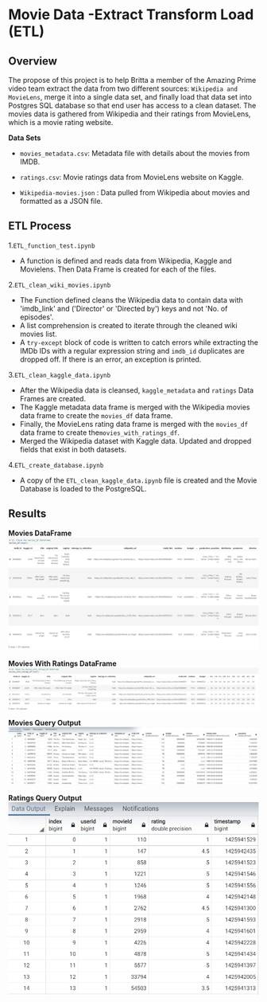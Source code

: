 # Movie Data -Extract Transform Load (ETL)

## Overview
The propose of this project is to help Britta a member of the Amazing Prime video team extract the data from two different sources: ```Wikipedia and MovieLens```, merge it into a single data set, and finally load that data set into Postgres SQL database so that end user has access to a clean dataset. The movies data is gathered from Wikipedia and their ratings from MovieLens, which is a movie rating website.

**Data Sets**

-	```movies_metadata.csv```:  Metadata file with details about the movies from IMDB.

-	```ratings.csv```: Movie ratings data from MovieLens website on Kaggle.

-	```Wikipedia-movies.json``` : Data pulled from Wikipedia about movies and formatted as a JSON file.

## ETL Process

1.```ETL_function_test.ipynb```

- A function is defined and reads data from Wikipedia, Kaggle and Movielens. Then Data Frame is created for each of the files.

2.```ETL_clean_wiki_movies.ipynb ```
-	The Function defined cleans the Wikipedia data to contain data with 'imdb_link' and ('Director' or 'Directed by') keys and not 'No. of episodes'.
-	A list comprehension is created to iterate through the cleaned wiki movies list.
-	A ```try-except``` block of code is written to catch errors while extracting the IMDb IDs with a regular expression string and ```imdb_id``` duplicates are dropped off. If there is an error, an exception is printed.

3.```ETL_clean_kaggle_data.ipynb``` 

-  After the Wikipedia data is cleansed, ```kaggle_metadata``` and ```ratings``` Data Frames are created.
- The Kaggle metadata data frame is merged with the Wikipedia movies data frame to create the ```movies_df``` data frame. 
- Finally, the MovieLens rating data frame is merged with the ```movies_df``` data frame to create the```movies_with_ratings_df```.
- Merged the Wikipedia dataset with Kaggle data. Updated and dropped fields that exist in both datasets.

4.```ETL_create_database.ipynb```

- A copy of the ```ETL_clean_kaggle_data.ipynb``` file is created and the Movie Database is loaded to the PostgreSQL.

## Results

 **Movies DataFrame**
![ Movie data.png](https://github.com/smj452/Movies-ETL/blob/main/Resources/Movie%20data.png)

**Movies With Ratings DataFrame**
![ Ratings Data.png]( https://github.com/smj452/Movies-ETL/blob/main/Resources/Ratings%20Data.png)

**Movies Query Output**
![ Movies output.png]( https://github.com/smj452/Movies-ETL/blob/main/Resources/Movies%20output.png)

**Ratings Query Output**
![ Ratings output.png]( https://github.com/smj452/Movies-ETL/blob/main/Resources/Ratings%20output.png)




